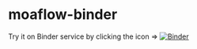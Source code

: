 # moaflow-binder
Try it on Binder service by clicking the icon =>
[![Binder](https://mybinder.org/badge_logo.svg)](https://mybinder.org/v2/gh/truongtd6285/moaflow-binder/master)
